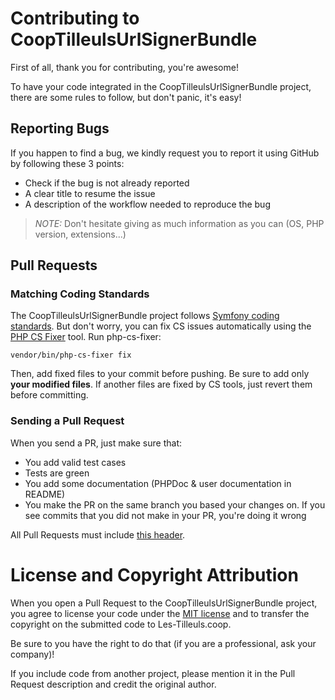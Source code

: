 # Contributing to CoopTilleulsUrlSignerBundle

First of all, thank you for contributing, you're awesome!

To have your code integrated in the CoopTilleulsUrlSignerBundle project, there are some rules to follow, but don't
panic, it's easy!

## Reporting Bugs

If you happen to find a bug, we kindly request you to report it using GitHub by following these 3 points:

* Check if the bug is not already reported
* A clear title to resume the issue
* A description of the workflow needed to reproduce the bug

> _NOTE:_ Don't hesitate giving as much information as you can (OS, PHP version, extensions...)

## Pull Requests

### Matching Coding Standards

The CoopTilleulsUrlSignerBundle project follows [Symfony coding standards](https://symfony.com/doc/current/contributing/code/standards.html).
But don't worry, you can fix CS issues automatically using the [PHP CS Fixer](https://cs.symfony.com/) tool. Run php-cs-fixer:

```console
vendor/bin/php-cs-fixer fix
```

Then, add fixed files to your commit before pushing. Be sure to add only **your modified files**. If another files are
fixed by CS tools, just revert them before committing.

### Sending a Pull Request

When you send a PR, just make sure that:

* You add valid test cases
* Tests are green
* You add some documentation (PHPDoc & user documentation in README)
* You make the PR on the same branch you based your changes on. If you see commits that you did not make in your PR,
  you're doing it wrong

All Pull Requests must include [this header](.github/PULL_REQUEST_TEMPLATE.md).

# License and Copyright Attribution

When you open a Pull Request to the CoopTilleulsUrlSignerBundle project, you agree to license your code under the
[MIT license](LICENSE) and to transfer the copyright on the submitted code to Les-Tilleuls.coop.

Be sure to you have the right to do that (if you are a professional, ask your company)!

If you include code from another project, please mention it in the Pull Request description and credit the original
author.
